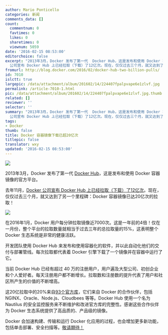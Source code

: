 ```yaml
---
author: Mario Ponticello
categories: 新闻
comments_data: []
count:
  commentnum: 0
  favtimes: 0
  likes: 0
  sharetimes: 0
  viewnum: 5059
date: '2016-02-15 08:53:00'
editorchoice: false
excerpt: "2013年3月，Docker 发布了第一代  Docker Hub，这是发布和使用 Docker 容器镜像的官方平台。\r\n去年11月，Docker
  公司宣布 Docker Hub 上已经拉取（下载）了12亿次。现在，仅仅过去三个月，就又达到了另一个里程碑：Docker 容器镜像已达20亿次的拉取！"
fromurl: http://blog.docker.com/2016/02/docker-hub-two-billion-pulls/
id: 7010
islctt: true
largepic: /data/attachment/album/201602/14/224407fpalpvape6e1zlvf.jpg
permalink: /article-7010-1.html
pic: /data/attachment/album/201602/14/224407fpalpvape6e1zlvf.jpg.thumb.jpg
related: []
reviewer: ''
selector: ''
summary: "2013年3月，Docker 发布了第一代  Docker Hub，这是发布和使用 Docker 容器镜像的官方平台。\r\n去年11月，Docker
  公司宣布 Docker Hub 上已经拉取（下载）了12亿次。现在，仅仅过去三个月，就又达到了另一个里程碑：Docker 容器镜像已达20亿次的拉取！"
tags:
- Docker
thumb: false
title: Docker 容器镜像下载已超20亿次
titlepic: false
translator: wxy
updated: '2016-02-15 08:53:00'
---
```


![](/data/attachment/album/201602/14/224407fpalpvape6e1zlvf.jpg)


2013年3月，Docker 发布了第一代 [Docker Hub](https://hub.docker.com/)，这是发布和使用 Docker 容器镜像的官方平台。


去年11月，[Docker 公司宣布 Docker Hub 上已经拉取（下载）了12亿次](https://blog.docker.com/2015/11/docker-hub-billion-pulls/)。现在，仅仅过去三个月，就又达到了另一个里程碑：Docker 容器镜像已达20亿次的拉取！


![](/data/attachment/album/201602/14/222504e38xzbo4zj4rc712.jpg)


  
在2016年1月，Docker 用户每分钟拉取镜像近7000次。这是一年前的4倍！仅在一月份，整个平台的拉取数量就相当于过去三年的总拉取量的15%，这表明整个 Docker 生态系统是非常的健康活跃。 


开发团队使用 Docker Hub 来发布和使用容器化的软件，并以此自动化他们的交付与部署管线。每次拉取都代表着 Docker 引擎下载了一个镜像并在容器中运行了它。


当前 Docker Hub 已经有超过 40 万的注册用户，用户遍及大型公司、初创企业和个人爱好者。每天注册用户都不断增长。拉取数和注册数的提升代表了用户和社区所产生的价值的不断增高。


这20亿拉取中的20%来自[93个官方库](https://hub.docker.com/explore/)，它们来自 Docker 的合作伙伴，包括 NGINX、Oracle、Node.js、Cloudbees 等等。Docker Hub 使用一个名为 Nautilus 的安全监控服务来不断维护和改进官方库的完整性。感谢这些合作伙伴为 Docker 生态系统提供了高品质的、产品级的镜像。


Docker 会加速构建、传输和运行 Docker 化应用的过程，也会增加更多新功能，包括单击部署、安全扫描等。[敬请期待！](https://cloud.docker.com/)